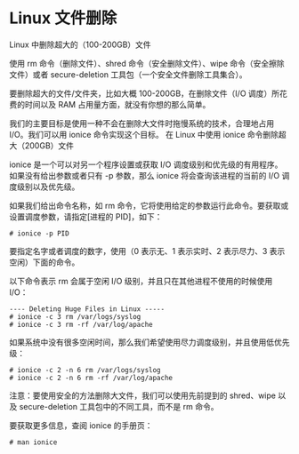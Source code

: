 # Linux 文件删除
Linux 中删除超大的（100-200GB）文件

使用 rm 命令（删除文件）、shred 命令（安全删除文件）、wipe 命令（安全擦除文件）或者 secure-deletion 工具包（一个安全文件删除工具集合）。

要删除超大的文件/文件夹，比如大概 100-200GB，在删除文件（I/O 调度）所花费的时间以及 RAM 占用量方面，就没有你想的那么简单。

我们的主要目标是使用一种不会在删除大文件时拖慢系统的技术，合理地占用 I/O。我们可以用 ionice 命令实现这个目标。
在 Linux 中使用 ionice 命令删除超大（200GB）文件

ionice 是一个可以对另一个程序设置或获取 I/O 调度级别和优先级的有用程序。如果没有给出参数或者只有 -p 参数，那么 ionice 将会查询该进程的当前的 I/O 调度级别以及优先级。

如果我们给出命令名称，如 rm 命令，它将使用给定的参数运行此命令。要获取或设置调度参数，请指定[进程的 PID]，如下：

    # ionice -p PID

要指定名字或者调度的数字，使用（0 表示无、1 表示实时、2 表示尽力、3 表示空闲）下面的命令。

以下命令表示 rm 会属于空闲 I/O 级别，并且只在其他进程不使用的时候使用 I/O：

    ---- Deleting Huge Files in Linux -----
    # ionice -c 3 rm /var/logs/syslog
    # ionice -c 3 rm -rf /var/log/apache

如果系统中没有很多空闲时间，那么我们希望使用尽力调度级别，并且使用低优先级：

    # ionice -c 2 -n 6 rm /var/logs/syslog
    # ionice -c 2 -n 6 rm -rf /var/log/apache

注意：要使用安全的方法删除大文件，我们可以使用先前提到的 shred、wipe 以及 secure-deletion 工具包中的不同工具，而不是 rm 命令。

要获取更多信息，查阅 ionice 的手册页：

    # man ionice
